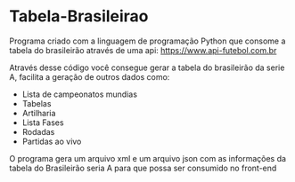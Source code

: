 # Tabela-Brasileirao

Programa criado com a linguagem de programação Python que consome a tabela do brasileirão através de uma api: https://www.api-futebol.com.br

Através desse código você consegue gerar a tabela do brasileirão da serie A, facilita a geração de outros dados como:

- Lista de campeonatos mundias
- Tabelas
- Artilharia
- Lista Fases
- Rodadas
- Partidas ao vivo 

O programa gera um arquivo xml e um arquivo json com as informações da tabela do Brasileirão seria A para que possa ser consumido no front-end
